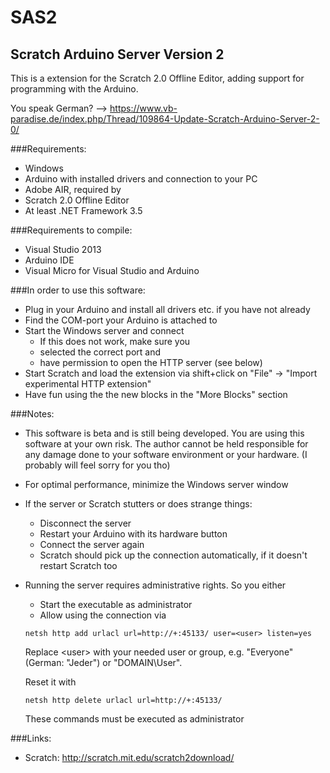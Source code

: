 # SAS2
## Scratch Arduino Server Version 2

This is a extension for the Scratch 2.0 Offline Editor, adding support for programming with the Arduino. 

You speak German? --> https://www.vb-paradise.de/index.php/Thread/109864-Update-Scratch-Arduino-Server-2-0/

###Requirements:
 - Windows
 - Arduino with installed drivers and connection to your PC
 - Adobe AIR, required by
 - Scratch 2.0 Offline Editor
 - At least .NET Framework 3.5 

###Requirements to compile:
 - Visual Studio 2013
 - Arduino IDE
 - Visual Micro for Visual Studio and Arduino

###In order to use this software:
 - Plug in your Arduino and install all drivers etc. if you have not already
 - Find the COM-port your Arduino is attached to
 - Start the Windows server and connect
	- If this does not work, make sure you 
	- selected the correct port and 
	- have permission to open the HTTP server (see below)
 - Start Scratch and load the extension via shift+click on "File" -> "Import experimental HTTP extension"
 - Have fun using the the new blocks in the "More Blocks" section


###Notes:
 - This software is beta and is still being developed. You are using this software at your own risk. The author cannot be held responsible for any damage done to your software environment or your hardware. (I probably will feel sorry for you tho)
 - For optimal performance, minimize the Windows server window
 - If the server or Scratch stutters or does strange things:
	- Disconnect the server
	- Restart your Arduino with its hardware button
	- Connect the server again
	- Scratch should pick up the connection automatically, if it doesn't restart Scratch too
 - Running the server requires administrative rights. So you either
	- Start the executable as administrator
	- Allow using the connection via 
	```
	netsh http add urlacl url=http://+:45133/ user=<user> listen=yes
	```
	Replace \<user\> with your needed user or group, e.g. "Everyone" (German: "Jeder") or "DOMAIN\User".

	Reset it with
	```
	netsh http delete urlacl url=http://+:45133/
	```
	These commands must be executed as administrator


###Links:
 - Scratch: http://scratch.mit.edu/scratch2download/


